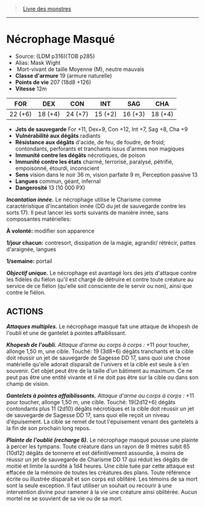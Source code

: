 ﻿> [Livre des monstres](tome_of_beasts.md)

---

# Nécrophage Masqué

- Source: (LDM p316)(TOB p285)
- Alias: Mask Wight
-  Mort-vivant de taille Moyenne (M), neutre mauvais
- **Classe d'armure** 19 (armure naturelle)
- **Points de vie** 207 (18d8 +126)
- **Vitesse** 12m

|FOR|DEX|CON|INT|SAG|CHA|
|---|---|---|---|---|---|
|22 (+6)|18 (+4)|24 (+7)|15 (+2)|16 (+3)|18 (+4)|

- **Jets de sauvegarde** For +11, Dex+9, Con +12, Int +7, Sag +8, Cha +9
- **Vulnérabilité aux dégâts** radiants
- **Résistance aux dégâts** d'acide, de feu, de foudre, de froid; contondants, perforants et tranchants issus d'armes non magiques
- **Immunité contre les dégâts** nécrotiques, de poison
- **Immunité contre les états** charmé, terrorisé, paralysé, pétrifié, empoisonné, étourdi, inconscient
- **Sens** vision dans le noir 36 m, vision parfaite 9 m, Perception passive 13
- **Langues** commun, géant, infernal
- **Dangerosité** 13 (10 000 PX)

**_Incantation innée._** Le nécrophage utilise le Charisme comme caractéristique d'incantation innée (DD du jet de sauvegarde contre les sorts 17). Il peut lancer les sorts suivants de manière innée, sans composantes matérielles:

**À volonté:** modifier son apparence

**1/jour chacun:** contresort, dissipation de la magie, agrandir/ rétrécir, pattes d'araignée, langues

**1/semaine:** portail

**_Objectif unique._** Le nécrophage est avantagé lors des jets d'attaque contre les fidèles du fiélon qu'il est chargé de détruire et contre toute créature au service de ce fiélon (qu'elle soit consciente de le servir ou non), ainsi que contre le fiélon.

## ACTIONS

**_Attaques multiples._** Le nécrophage masqué fait une attaque de khopesh de l'oubli et une de gantelet à pointes affaiblissant.

**_Khopesh de l'oubli._** _Attaque d'arme au corps à corps :_ +11 pour toucher, allonge 1,50 m, une cible. Touché: 19 (3d8+6) dégâts tranchants et la cible doit réussir un jet de sauvegarde de Sagesse DD 17, sans quoi une chose matérielle qu'elle adorait disparaît de l'univers et la cible est seule à s'en souvenir. Cet objet peut être de la taille d'un bâtiment au maximum. Ce ne peut pas être une entité vivante et il ne doit pas être sur la cible ou dans son champ de vision.

**_Gantelets à pointes affaiblissants._** _Attaque d'arme au corps à corps :_ +11 pour toucher, allonge 1,50 m, une cible. Touché:
19(2d12+6) dégâts contondants plus 11 (2d10) dégâts nécrotiques et la cible doit réussir un jet de sauvegarde de Sagesse DD 17, sans quoi elle reçoit un niveau d'épuisement. La cible se remet de tout l'épuisement venant des gantelets à la fin de son prochain long repos.

**_Plainte de l'oublié (recharge 6)._** Le nécrophage masqué pousse une plainte à percer les tympans. Toute créature dans un rayon de 9 mètres subit 65 (10d12) dégâts de tonnerre et est définitivement assourdie, à moins de réussir un jet de sauvegarde de Charisme DD 17 qui réduit les dégâts de moitié et limite la surdité à 1d4 heures. Une cible tuée par cette attaque est effacée de la mémoire de toutes les créatures des plans. Toute référence écrite ou illustrée disparaît et son corps est oblitéré. Les témoins de sa mort sont la seule exception. Il faut utiliser un souhait ou recourir à une intervention divine pour ramener à la vie une créature ainsi oblitérée. Aucun mortel ne se souvient de sa vie ou de sa mort.

